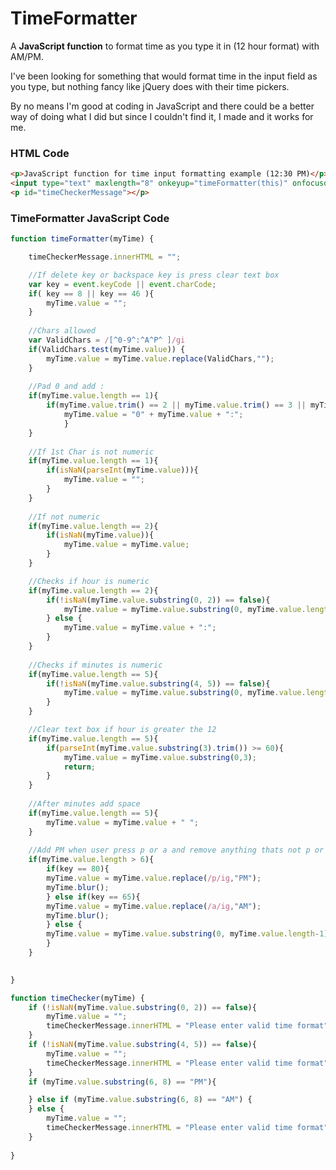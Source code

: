 # TimeFormatter
A **JavaScript function** to format time as you type it in (12 hour format) with AM/PM.

I've been looking for something that would format time in the input field as you type, but nothing fancy like jQuery does with their time pickers.

By no means I'm good at coding in JavaScript and there could be a better way of doing what I did but since I couldn't find it, I made and it works for me.

### HTML Code ###
```html
<p>JavaScript function for time input formatting example (12:30 PM)</p>
<input type="text" maxlength="8" onkeyup="timeFormatter(this)" onfocusout="timeChecker(this)">
<p id="timeCheckerMessage"></p>
```

### TimeFormatter JavaScript Code ###
```javascript
function timeFormatter(myTime) {

	timeCheckerMessage.innerHTML = "";

	//If delete key or backspace key is press clear text box
	var key = event.keyCode || event.charCode;
    if( key == 8 || key == 46 ){
		myTime.value = "";
	}
	
	//Chars allowed
	var ValidChars = /[^0-9^:^A^P^ ]/gi
	if(ValidChars.test(myTime.value)) {
		myTime.value = myTime.value.replace(ValidChars,"");
	}
		
	//Pad 0 and add :
	if(myTime.value.length == 1){
		if(myTime.value.trim() == 2 || myTime.value.trim() == 3 || myTime.value.trim() == 4 || myTime.value.trim() == 5 || myTime.value.trim() == 6 || myTime.value.trim() == 7 || myTime.value.trim() == 8 || myTime.value.trim() == 9){
			myTime.value = "0" + myTime.value + ":";
			}
	}
	
	//If 1st Char is not numeric
	if(myTime.value.length == 1){
		if(isNaN(parseInt(myTime.value))){
			myTime.value = "";
		}
	}
	
	//If not numeric
	if(myTime.value.length == 2){
		if(isNaN(myTime.value)){
			myTime.value = myTime.value;
		}
	}

	//Checks if hour is numeric
	if(myTime.value.length == 2){
		if(!isNaN(myTime.value.substring(0, 2)) == false){
			myTime.value = myTime.value.substring(0, myTime.value.length-1);
		} else {
			myTime.value = myTime.value + ":";
		}
	}
	
	//Checks if minutes is numeric
	if(myTime.value.length == 5){
		if(!isNaN(myTime.value.substring(4, 5)) == false){
			myTime.value = myTime.value.substring(0, myTime.value.length-2);
		}
	}

	//Clear text box if hour is greater the 12
	if(myTime.value.length == 5){
		if(parseInt(myTime.value.substring(3).trim()) >= 60){
			myTime.value = myTime.value.substring(0,3);
			return;
		} 
	}	
	
	//After minutes add space
	if(myTime.value.length == 5){
		myTime.value = myTime.value + " ";
    }	
	
	//Add PM when user press p or a and remove anything thats not p or a
	if(myTime.value.length > 6){
		if(key == 80){
		myTime.value = myTime.value.replace(/p/ig,"PM");
		myTime.blur();		
		} else if(key == 65){
		myTime.value = myTime.value.replace(/a/ig,"AM");
		myTime.blur();
		} else {
		myTime.value = myTime.value.substring(0, myTime.value.length-1);
		}		
	}
	

}

function timeChecker(myTime) {
	if (!isNaN(myTime.value.substring(0, 2)) == false){
		myTime.value = "";
		timeCheckerMessage.innerHTML = "Please enter valid time format"
	}
	if (!isNaN(myTime.value.substring(4, 5)) == false){
		myTime.value = "";
		timeCheckerMessage.innerHTML = "Please enter valid time format"
	}
	if (myTime.value.substring(6, 8) == "PM"){

	} else if (myTime.value.substring(6, 8) == "AM") {
	} else {
		myTime.value = "";
		timeCheckerMessage.innerHTML = "Please enter valid time format"
	}
		
}
```
